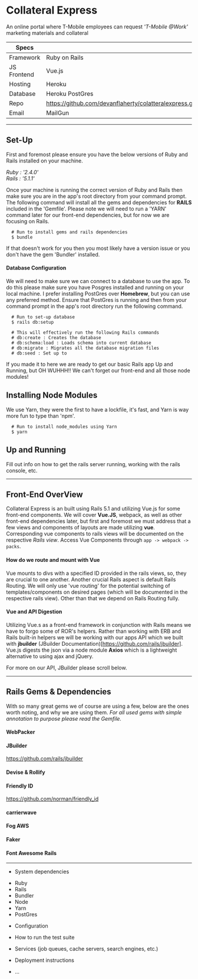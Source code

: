 # Collateral Express
An online portal where T-Mobile employees can request *'T-Mobile @Work'*
marketing materials and collateral


| Specs       |                                                         |
|-------------|---------------------------------------------------------|
| Framework   | Ruby on Rails                                           |
| JS Frontend | Vue.js                                           |
| Hosting     | Heroku                                                  |
| Database    | Heroku PostGres                                         |
| Repo        | https://github.com/devanflaherty/colatteralexpress.git  |
| Email       | MailGun                                                 |

---

## Set-Up
First and foremost please ensure you have the below versions of Ruby and Rails installed on your machine.

*Ruby : '2.4.0'*  
*Rails : '5.1.1'*

Once your machine is running the correct version of Ruby and Rails then make sure you are in the app's root directory from your command prompt. The following command will install all the gems and dependencies for **RAILS** included in the 'Gemfile'. Please note we will need to run a 'YARN' command later for our front-end dependencies, but for now we are focusing on Rails.

```
  # Run to install gems and rails dependencies
  $ bundle
```

If that doesn't work for you then you most likely have a version issue or you don't have the gem 'Bundler' installed.

#### Database Configuration
We will need to make sure we can connect to a database to use the app. To do this please make sure you have Posgres installed and running on your local machine. I prefer installing PostGres over **Homebrew**, but you can use any preferred method. Ensure that PostGres is running and then from your command prompt in the app's root directory run the following command.

```
  # Run to set-up database
  $ rails db:setup

  # This will effectively run the following Rails commands
  # db:create : Creates the database
  # db:schema:load : Loads schema into current database
  # db:migrate : Migrates all the database migration files
  # db:seed : Set up to 
```

If you made it to here we are ready to get our basic Rails app Up and Running, but OH WUHHH!! We can't forget our front-end and all those node modules!

## Installing Node Modules
We use Yarn, they were the first to have a lockfile, it's fast, and Yarn is way more fun to type than 'npm'.
```
  # Run to install node_modules using Yarn
  $ yarn
```

## Up and Running
Fill out info on how to get the rails server running, working with the rails console, etc.

---

## Front-End OverView
Collateral Express is an built using Rails 5.1 and utilizing Vue.js for some front-end components.
We will cover **Vue.JS**, webpack, as well as other front-end dependencies later, but first and foremost we must address that a few views and components of layouts are made utilizing **vue**. Corresponding vue components to rails views will be documented on the respective *Rails view*. Access Vue Components through `app -> webpack -> packs`.

#### How do we route and mount with Vue
Vue mounts to divs with a specified ID provided in the rails views, so, they are crucial to one another. Another crucial Rails aspect is default Rails Routing. We will only use 'vue routing' for the potential  switching of templates/components on desired pages (which will be documented in the respective rails view). Other than that we depend on Rails Routing fully.

#### Vue and API Digestion
Utilizing Vue.s as a front-end framework in conjunction with Rails means we have to forgo some of ROR's helpers. Rather than working with ERB and Rails built-in helpers we will be working with our apps API which we built with **jbuilder** (JBuilder Documentation)[https://github.com/rails/jbuilder]. Vue.js digests the json via a node module **Axios** which is a lightweight alternative to using ajax and jQuery.

For more on our API, JBuilder please scroll below.

---

## Rails Gems & Dependencies
With so many great gems we of course are using a few, below are the ones worth noting, and why we are using them. *For all used gems with simple annotation to purpose please read the Gemfile.*

#### WebPacker

#### JBuilder
https://github.com/rails/jbuilder

#### Devise & Rollify

#### Friendly ID
https://github.com/norman/friendly_id

#### carrierwave

#### Fog AWS

#### Faker

#### Font Awesome Rails

---

* System dependencies
- Ruby
- Rails
- Bundler
- Node
- Yarn
- PostGres

* Configuration

* How to run the test suite

* Services (job queues, cache servers, search engines, etc.)

* Deployment instructions

* ...
